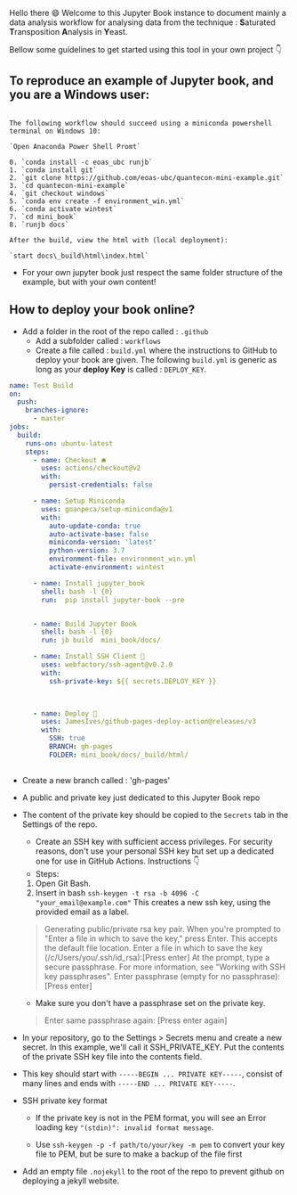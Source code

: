

Hello there 😄 Welcome to this Jupyter Book instance to document mainly a data analysis workflow for analysing data from the technique : **S**aturated **T**ransposition **A**nalysis in **Y**east. 

Bellow some guidelines to get started using this tool in your own project 👇

## To reproduce an example of  Jupyter book, and you are a Windows user:


```{toggle} First! Try to reproduce this! Click the buttom to reveal :) 

The following workflow should succeed using a miniconda powershell terminal on Windows 10:

`Open Anaconda Power Shell Promt`

0. `conda install -c eoas_ubc runjb`
1. `conda install git`
2. `git clone https://github.com/eoas-ubc/quantecon-mini-example.git`
3. `cd quantecon-mini-example`
4. `git checkout windows`
5. `conda env create -f environment_win.yml`
6. `conda activate wintest`
7. `cd mini_book`
8. `runjb docs`

After the build, view the html with (local deployment):

`start docs\_build\html\index.html`
```
- For your own jupyter book just respect the same folder structure of the example, but with your own content! 

## How to deploy your book online? 

- Add a folder in the root of the repo called : `.github`
  - Add a subfolder called : `workflows`
  - Create a file called : `build.yml` where the instructions to GitHub to deploy your book are given. The following `build.yml` is generic as long as your **deploy Key** is called : `DEPLOY_KEY`. 

```yaml
name: Test Build
on:
  push:
    branches-ignore:
      - master
jobs:
  build:
    runs-on: ubuntu-latest
    steps:
      - name: Checkout 🛎️
        uses: actions/checkout@v2
        with:
          persist-credentials: false

      - name: Setup Miniconda
        uses: goanpeca/setup-miniconda@v1
        with:
          auto-update-conda: true
          auto-activate-base: false
          miniconda-version: 'latest'
          python-version: 3.7
          environment-file: environment_win.yml
          activate-environment: wintest

      - name: Install jupyter_book
        shell: bash -l {0}
        run:  pip install jupyter-book --pre 


      - name: Build Jupyter Book
        shell: bash -l {0}
        run: jb build  mini_book/docs/

      - name: Install SSH Client 🔑
        uses: webfactory/ssh-agent@v0.2.0
        with:
          ssh-private-key: ${{ secrets.DEPLOY_KEY }}
        


      - name: Deploy 🚀
        uses: JamesIves/github-pages-deploy-action@releases/v3
        with:
          SSH: true
          BRANCH: gh-pages
          FOLDER: mini_book/docs/_build/html/
          
```
- Create a new branch called : 'gh-pages'
- A public and private key just dedicated to this Jupyter Book repo 
- The content of the private key should be copied to the `Secrets` tab in the Settings of the repo. 
    - Create an SSH key with sufficient access privileges. For security reasons, don't use your personal SSH key but set up a dedicated one for use in GitHub Actions. Instructions 👇
    - Steps:
     1. Open Git Bash.
     2. Insert in bash `ssh-keygen -t rsa -b 4096 -C "your_email@example.com"` This creates a new ssh key, using the provided email as a label.
     > Generating public/private rsa key pair.
    When you're prompted to "Enter a file in which to save the key," press Enter. This accepts the default file location.
    > Enter a file in which to save the key (/c/Users/you/.ssh/id_rsa):[Press enter]
    At the prompt, type a secure passphrase. For more information, see "Working with SSH key passphrases".
    > Enter passphrase (empty for no passphrase): [Press enter] 
    - Make sure you don't have a passphrase set on the private key.
    > Enter same passphrase again: [Press enter again]


- In your repository, go to the Settings > Secrets menu and create a new secret. In this example, we'll call it SSH_PRIVATE_KEY. Put the contents of the private SSH key file into the contents field.
- This key should start with `-----BEGIN ... PRIVATE KEY-----`, consist of many lines and ends with `-----END ... PRIVATE KEY-----`.
- SSH private key format
    - If the private key is not in the PEM format, you will see an Error loading key `"(stdin)": invalid format message`.

    - Use `ssh-keygen -p -f path/to/your/key -m pem` to convert your key file to PEM, but be sure to make a backup of the file first 

- Add an empty file `.nojekyll` to the root of the repo to prevent github on deploying a jekyll website.


